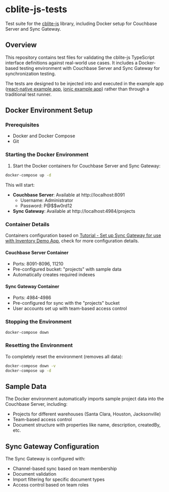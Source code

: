 # cblite-js-tests

Test suite for the [cblite-js](https://github.com/Couchbase-Ecosystem/cblite-js) library, including Docker setup for Couchbase Server and Sync Gateway.

## Overview

This repository contains test files for validating the cblite-js TypeScript interface definitions against real-world use cases. It includes a Docker-based testing environment with Couchbase Server and Sync Gateway for synchronization testing.

The tests are designed to be injected into and executed in the example app ([react-native example app](https://github.com/Couchbase-Ecosystem/cbl-reactnative/tree/main/expo-example), [ionic example app](https://github.com/Couchbase-Ecosystem/cbl-ionic/tree/main/example)) rather than through a traditional test runner.

## Docker Environment Setup

### Prerequisites

- Docker and Docker Compose
- Git

### Starting the Docker Environment

1. Start the Docker containers for Couchbase Server and Sync Gateway:

```bash
docker-compose up -d
```

This will start:
- **Couchbase Server**: Available at http://localhost:8091
  - Username: Administrator
  - Password: P@$$w0rd12
- **Sync Gateway**: Available at http://localhost:4984/projects

### Container Details

Containers configuration based on [Tutorial - Set up Sync Gateway for use with Inventory Demo App](https://developer.couchbase.com/sync-gateway-setup), check for more configuration details.

#### Couchbase Server Container

- Ports: 8091-8096, 11210
- Pre-configured bucket: "projects" with sample data
- Automatically creates required indexes

#### Sync Gateway Container

- Ports: 4984-4986
- Pre-configured for sync with the "projects" bucket
- User accounts set up with team-based access control

### Stopping the Environment

```bash
docker-compose down
```

### Resetting the Environment

To completely reset the environment (removes all data):

```bash
docker-compose down -v
docker-compose up -d
```

## Sample Data

The Docker environment automatically imports sample project data into the Couchbase Server, including:
- Projects for different warehouses (Santa Clara, Houston, Jacksonville)
- Team-based access control
- Document structure with properties like name, description, createdBy, etc.

## Sync Gateway Configuration

The Sync Gateway is configured with:
- Channel-based sync based on team membership
- Document validation
- Import filtering for specific document types
- Access control based on team roles